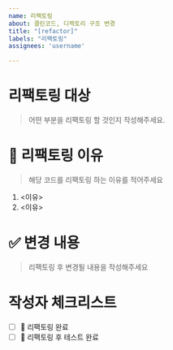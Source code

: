 ```yaml
---
name: 리팩토링
about: 클린코드, 디렉토리 구조 변경
title: "[refactor]"
labels: "리팩토링"
assignees: 'username'

---
```


# 리팩토링 대상
> 어떤 부분을 리팩토링 할 것인지 작성해주세요.

# 📣 리팩토링 이유
> 해당 코드를 리팩토링 하는 이유를 적어주세요
1. <이유>
2. <이유>

# ✅ 변경 내용
> 리팩토링 후 변경될 내용을 작성해주세요


# 작성자 체크리스트
- [ ] 🔱 리팩토링 완료
- [ ] 🔱 리팩토링 후 테스트 완료